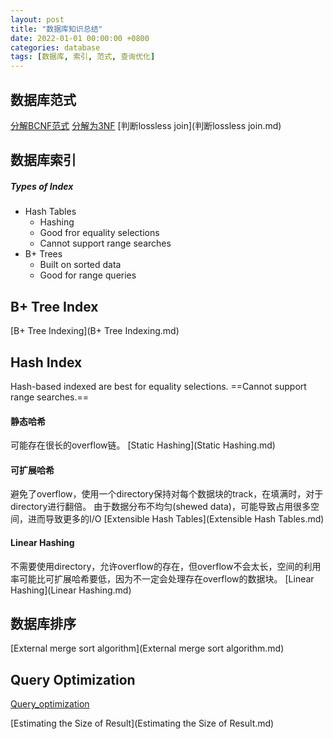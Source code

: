 ```yaml
---
layout: post
title: "数据库知识总结"
date: 2022-01-01 00:00:00 +0800
categories: database
tags: [数据库, 索引, 范式, 查询优化]
---
```


## 数据库范式
[分解BCNF范式](分解BCNF范式.md)
[分解为3NF](分解为3NF.md)
[判断lossless join](判断lossless join.md)


## 数据库索引
##### Types of Index
+ Hash Tables
  + Hashing
  + Good fror equality selections
  + Cannot support range searches
+ B+ Trees
  + Built on sorted data
  + Good for range queries

## B+ Tree Index
[B+ Tree Indexing](B+ Tree Indexing.md)

## Hash Index
Hash-based indexed are best for equality selections. ==Cannot support range searches.==

#### 静态哈希
可能存在很长的overflow链。
[Static Hashing](Static Hashing.md)

#### 可扩展哈希
避免了overflow，使用一个directory保持对每个数据块的track，在填满时，对于directory进行翻倍。
由于数据分布不均匀(shewed data)，可能导致占用很多空间，进而导致更多的I/O
[Extensible Hash Tables](Extensible Hash Tables.md)

#### Linear Hashing
不需要使用directory，允许overflow的存在，但overflow不会太长，空间的利用率可能比可扩展哈希要低，因为不一定会处理存在overflow的数据块。
[Linear Hashing](Linear Hashing.md)


## 数据库排序
[External merge sort algorithm](External merge sort algorithm.md)

## Query Optimization
[Query_optimization](Query_optimization.md)

[Estimating the Size of Result](Estimating the Size of Result.md)
